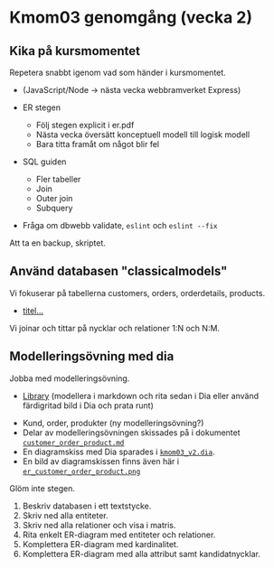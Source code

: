 Kmom03 genomgång (vecka 2)
=========================



Kika på kursmomentet
-------------------------

Repetera snabbt igenom vad som händer i kursmomentet.

* (JavaScript/Node -> nästa vecka webbramverket Express)

* ER stegen
    * Följ stegen explicit i er.pdf
    * Nästa vecka översätt konceptuell modell till logisk modell
    * Bara titta framåt om något blir fel

* SQL guiden
    * Fler tabeller
    * Join
    * Outer join
    * Subquery

* Fråga om dbwebb validate, `eslint` och `eslint --fix`

Att ta en backup, skriptet.



Använd databasen "classicalmodels"
-------------------------

Vi fokuserar på tabellerna customers, orders, orderdetails, products.

* [titel...](https://gitlab.com/mikael-roos/database/-/tree/main/sql/classicmodels/order-product)

Vi joinar och tittar på nycklar och relationer 1:N och N:M.


<!--
* subquery
* full outer join
-->



Modelleringsövning med dia
-------------------------

Jobba med modelleringsövning.

* [Library](https://gitlab.com/mikael-roos/database/-/tree/main/er/library) (modellera i markdown och rita sedan i Dia eller använd färdigritad bild i Dia och prata runt)

<!--
Gör klart med N:M?
* [Bank](https://gitlab.com/mikael-roos/database/-/tree/main/er/bank) (modellera direkt i Dia - lär dig rita)
-->

* Kund, order, produkter (ny modelleringsövning?)
* Delar av modelleringsövningen skissades på i dokumentet [`customer_order_product.md`](./customer_order_product.md)
* En diagramskiss med Dia sparades i [`kmom03_v2.dia`](./kmom03_v2.dia).
* En bild av diagramskissen finns även här i [`er_customer_order_product.png`](./er_customer_order_product.png)

Glöm inte stegen.

1. Beskriv databasen i ett textstycke.
2. Skriv ned alla entiteter.
3. Skriv ned alla relationer och visa i matris.
4. Rita enkelt ER-diagram med entiteter och relationer.
5. Komplettera ER-diagram med kardinalitet.
6. Komplettera ER-diagram med alla attribut samt kandidatnycklar.
<!--
7. Modifiera ER-diagram enligt relationsmodellen.
8. Utöka ER-diagram med primära/främmande nycklar samt kompletterande attribut.
9. Skapa SQL DDL för tabellerna.
10. Lista funktioner som databasen skall stödja (API).
-->
